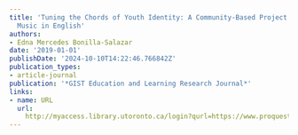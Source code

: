 ```yaml
---
title: 'Tuning the Chords of Youth Identity: A Community-Based Project Focused on
  Music in English'
authors:
- Edna Mercedes Bonilla-Salazar
date: '2019-01-01'
publishDate: '2024-10-10T14:22:46.766842Z'
publication_types:
- article-journal
publication: '*GIST Education and Learning Research Journal*'
links:
- name: URL
  url: 
    http://myaccess.library.utoronto.ca/login?qurl=https://www.proquest.com/docview/2461118692?accountid=14771&bdid=38382&_bd=1hP1Atl%2Fg24Z4zkl6AWy3IwoArE%3D
---
```

